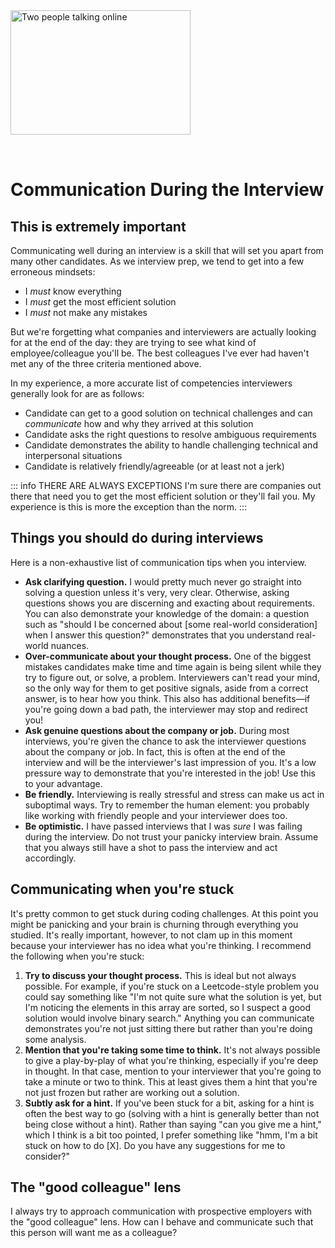 <img style="margin: 0 auto; max-width:18rem; margin-bottom: 2rem" width="288" height="199" alt="Two people talking online" src="/during.svg" />

# Communication During the Interview

<star />

## This is extremely important

Communicating well during an interview is a skill that will set you apart from many other candidates. As we interview prep, we tend to get into a few erroneous mindsets:

- I _must_ know everything
- I _must_ get the most efficient solution
- I _must_ not make any mistakes

But we're forgetting what companies and interviewers are actually looking for at the end of the day: they are trying to see what kind of employee/colleague you'll be. The best colleagues I've ever had haven't met any of the three criteria mentioned above.

In my experience, a more accurate list of competencies interviewers generally look for are as follows:

- Candidate can get to a good solution on technical challenges and can _communicate_ how and why they arrived at this solution
- Candidate asks the right questions to resolve ambiguous requirements
- Candidate demonstrates the ability to handle challenging technical and interpersonal situations
- Candidate is relatively friendly/agreeable (or at least not a jerk)

::: info THERE ARE ALWAYS EXCEPTIONS
I'm sure there are companies out there that need you to get the most efficient solution or they'll fail you. My experience is this is more the exception than the norm.
:::

## Things you should do during interviews

Here is a non-exhaustive list of communication tips when you interview.

- **Ask clarifying question.** I would pretty much never go straight into solving a question unless it's very, very clear. Otherwise, asking questions shows you are discerning and exacting about requirements. You can also demonstrate your knowledge of the domain: a question such as "should I be concerned about [some real-world consideration] when I answer this question?" demonstrates that you understand real-world nuances.
- **Over-communicate about your thought process.** One of the biggest mistakes candidates make time and time again is being silent while they try to figure out, or solve, a problem. Interviewers can't read your mind, so the only way for them to get positive signals, aside from a correct answer, is to hear how you think. This also has additional benefits&mdash;if you're going down a bad path, the interviewer may stop and redirect you!
- **Ask genuine questions about the company or job.** During most interviews, you're given the chance to ask the interviewer questions about the company or job. In fact, this is often at the end of the interview and will be the interviewer's last impression of you. It's a low pressure way to demonstrate that you're interested in the job! Use this to your advantage.
- **Be friendly.** Interviewing is really stressful and stress can make us act in suboptimal ways. Try to remember the human element: you probably like working with friendly people and your interviewer does too.
- **Be optimistic.** I have passed interviews that I was _sure_ I was failing during the interview. Do not trust your panicky interview brain. Assume that you always still have a shot to pass the interview and act accordingly.

## Communicating when you're stuck

It's pretty common to get stuck during coding challenges. At this point you might be panicking and your brain is churning through everything you studied. It's really important, however, to not clam up in this moment because your interviewer has no idea what you're thinking. I recommend the following when you're stuck:

1. **Try to discuss your thought process.** This is ideal but not always possible. For example, if you're stuck on a Leetcode-style problem you could say something like "I'm not quite sure what the solution is yet, but I'm noticing the elements in this array are sorted, so I suspect a good solution would involve binary search." Anything you can communicate demonstrates you're not just sitting there but rather than you're doing some analysis.
2. **Mention that you're taking some time to think.** It's not always possible to give a play-by-play of what you're thinking, especially if you're deep in thought. In that case, mention to your interviewer that you're going to take a minute or two to think. This at least gives them a hint that you're not just frozen but rather are working out a solution.
3. **Subtly ask for a hint.** If you've been stuck for a bit, asking for a hint is often the best way to go (solving with a hint is generally better than not being close without a hint). Rather than saying "can you give me a hint," which I think is a bit too pointed, I prefer something like "hmm, I'm a bit stuck on how to do [X]. Do you have any suggestions for me to consider?"

## The "good colleague" lens

I always try to approach communication with prospective employers with the "good colleague" lens. How can I behave and communicate such that this person will want me as a colleague?

<foot />
